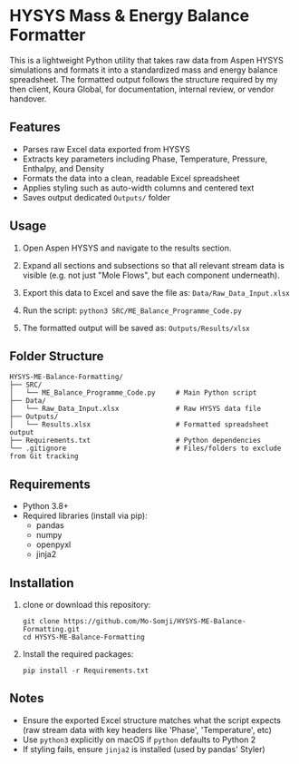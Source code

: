 # HYSYS Mass & Energy Balance Formatter
This is a lightweight Python utility that takes raw data from Aspen HYSYS simulations and formats it into a standardized mass and energy balance spreadsheet. The formatted output follows the structure required by my then client, Koura Global, for documentation, internal review, or vendor handover.

## Features
* Parses raw Excel data exported from HYSYS
* Extracts key parameters including Phase, Temperature, Pressure, Enthalpy, and Density
* Formats the data into a clean, readable Excel spreadsheet
* Applies styling such as auto-width columns and centered text
* Saves output dedicated ```Outputs/``` folder

## Usage
1) Open Aspen HYSYS and navigate to the results section.
   
2) Expand all sections and subsections so that all relevant stream data is visible (e.g. not just "Mole Flows", but each component underneath).

3) Export this data to Excel and save the file as:
   ```Data/Raw_Data_Input.xlsx```

4) Run the script:
   ```python3 SRC/ME_Balance_Programme_Code.py```

5) The formatted output will be saved as:
   ```Outputs/Results/xlsx```

## Folder Structure
```
HYSYS-ME-Balance-Formatting/
├── SRC/
│   └── ME_Balance_Programme_Code.py     # Main Python script
├── Data/
│   └── Raw_Data_Input.xlsx              # Raw HYSYS data file
├── Outputs/
│   └── Results.xlsx                     # Formatted spreadsheet output
├── Requirements.txt                     # Python dependencies
└── .gitignore                           # Files/folders to exclude from Git tracking
```

## Requirements
* Python 3.8+
* Required libraries (install via pip):
  - pandas
  - numpy
  - openpyxl
  - jinja2

## Installation
1) clone or download this repository:
   ```
   git clone https://github.com/Mo-Somji/HYSYS-ME-Balance-Formatting.git
   cd HYSYS-ME-Balance-Formatting
   ```
2) Install the required packages:
   ```
   pip install -r Requirements.txt
   ```

## Notes
* Ensure the exported Excel structure matches what the script expects (raw stream data with key headers like 'Phase', 'Temperature', etc)
* Use ```python3``` explicitly on macOS if ```python``` defaults to Python 2
* If styling fails, ensure ```jinja2``` is installed (used by pandas' Styler)














    

